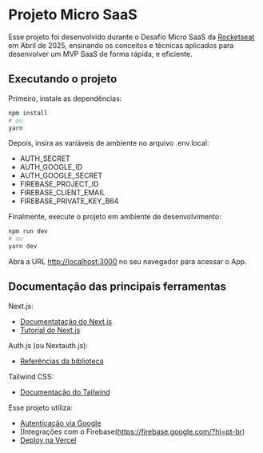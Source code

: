 # Projeto Micro SaaS

Esse projeto foi desenvolvido durante o Desafio Micro SaaS da [Rocketseat](https://www.rocketseat.com.br/) em Abril de 2025, ensinando os conceitos e técnicas aplicados para desenvolver um MVP SaaS de forma rápida, e eficiente.

## Executando o projeto

Primeiro, instale as dependências:

```bash
npm install
# ou
yarn
```

Depois, insira as variáveis de ambiente no arquivo .env.local:
- AUTH_SECRET
- AUTH_GOOGLE_ID
- AUTH_GOOGLE_SECRET
- FIREBASE_PROJECT_ID
- FIREBASE_CLIENT_EMAIL
- FIREBASE_PRIVATE_KEY_B64

Finalmente, execute o projeto em ambiente de desenvolvimento:
```bash
npm run dev
# ou
yarn dev
```

Abra a URL [http://localhost:3000](http://localhost:3000) no seu navegador para acessar o App.

## Documentação das principais ferramentas

Next.js:
- [Documentatação do Next.js](https://nextjs.org/docs)
- [Tutorial do Next.js](https://nextjs.org/learn)

Auth.js (ou Nextauth.js):
- [Referências da biblioteca](https://authjs.dev/reference/overview)

Tailwind CSS:
- [Documentação do Tailwind](https://tailwindcss.com/docs)

Esse projeto utiliza:
- [Autenticação via Google](https://developers.google.com/identity/protocols/oauth2?hl=pt-br)
- [Integrações com o Firebase(https://firebase.google.com/?hl=pt-br)
- [Deploy na Vercel](https://vercel.com/)
